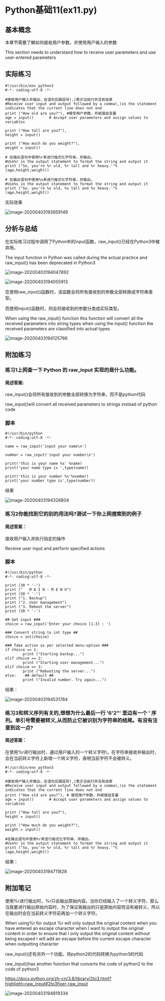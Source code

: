 # Python基础11(ex11.py)

## 基本概念

本章节需要了解如何接收用户参数，并使用用户输入的参数

This section needs to understand how to receive user parameters and use user-entered parameters

## 实际练习

```
#!/usr/bin/env python3
#-*- coding:utf-8 -*-

#接收用户输入并输出，在语句后跟逗号(,)表示当前行并没有结束
#Receive user input and output followed by a comma(,)in the statement indicates that the current line does not end
print ("How old are you?"), #接受用户参数，并赋值给变量
age = input()		# Accept user parameters and assign values to variables

print ("How tall are you?"),
height = input()

print ("How much do you weight?"),
weight = input()

# 在输出语句中使用%r来进行格式化字符串，并输出。
#Use%r in the output statement to format the string and output it
print ("So, you're %r old, %r tall and %r heavy.'"%(age,height,weight))

# 在输出语句中使用%s来进行格式化字符串，并输出。
#Use%s in the output statement to format the string and output it
print ("So, you're %s old, %s tall and %s heavy.'"%(age,height,weight))
```

实际效果

![image-20200403193959149](ex11.assets/image-20200403193959149.png)



## 分析与总结

在实际练习过程中调用了Python中的input函数，raw_input()已经在Python3中被弃用。

The input function in Python was called during the actual practice and raw_input() has been deprecated in Python3

![image-20200403194047892](ex11.assets/image-20200403194047892.png)

![image-20200403194055913](ex11.assets/image-20200403194055913.png)

在使用raw_input()函数时，该函数会将所有接收到的参数全部转换成字符串类型。

而使用input()函数时，则会将接收到的参数分类成实际类型。

When using the raw_input() function this function will convert all the received parameters into string types when using the input() function the received parameters are classified into actual types

![image-20200403194125766](ex11.assets/image-20200403194125766.png)

## 附加练习

### 练习1上网查一下 Python 的 raw_input 实现的是什么功能。

#### 简述答案:

raw_input()会将所有接收到的参数全部转换为字符串，而不是python代码

raw_input()will convert all received parameters to strings instead of python code

### 脚本

```
#!/usr/bin/python
#-*- coding:utf-8 -*-

name = raw_input('input your name\n')

number = raw_input('input your number\n')

print('this is your name %s' %name)
print('your name type is ',type(name))

print('this is your number %s'%number)
print('your number type is',type(number))

```

结果

![image-20200403194326804](ex11.assets/image-20200403194326804.png)



### 练习2你能找到它的别的用法吗?测试一下你上网搜索到的例子

#### 简述答案：

接收用户输入并执行指定的操作

Receive user input and perform specified actions

### 脚本

```
#!/usr/bin/python
#-*- coding:utf-8 -*-

print (30 * '-')
print ("   M A I N - M E N U")
print (30 * '-')
print ("1. Backup")
print ("2. User management")
print ("3. Reboot the server")
print (30 * '-')

## Get input ###
choice = raw_input('Enter your choice [1-3] : ')

### Convert string to int type ##
choice = int(choice)

### Take action as per selected menu-option ###
if choice == 1:
        print ("Starting backup...")
elif choice == 2:
        print ("Starting user management...")
elif choice == 3:
        print ("Rebooting the server...")
else:    ## default ##
        print ("Invalid number. Try again...")
```

结果：

![image-20200403194531784](ex11.assets/image-20200403194531784.png)



### 练习3和转义序列有关的,想想为什么最后一行 '6\'2"' 里边有一个 \' 序列。单引号需要被转义,从而防止它被识别为字符串的结尾。有没有注意到这一点?

#### 简述答案：

在使用%r进行输出时，通过用户输入的一个转义字符\，在字符串接收并输出时，会在当前转义字符上新增一个转义字符，表明当前字符不会被转义。

```
#!/usr/bin/env python3
#-*- coding:utf-8 -*-

#接收用户输入并输出，在语句后跟逗号(,)表示当前行并没有结束
#Receive user input and output followed by a comma(,)in the statement indicates that the current line does not end
print ("How old are you?"), # 接受用户参数，并赋值给变量
age = input()		# Accept user parameters and assign values to variables

print ("How tall are you?"),
height = input()

print ("How much do you weight?"),
weight = input()

#在输出语句中使用%r来进行格式化字符串，并输出。
#Use%r in the output statement to format the string and output it
print ("So, you're %r old, %r tall and %r heavy.'"%(age,height,weight))
```

结果：

![image-20200403194711828](ex11.assets/image-20200403194711828.png)



## 附加笔记

使用%r进行输出时，%r只会输出原始内容。当你已经输入了一个转义字符，那么当我要进行输出原始内容时，为了保证我输出的只是原始内容而没有被转义，所以在输出时会在当前转义字符前再加一个转义字符。

When using%r for output %r will only output the original content when you have entered an escape character when I want to output the original content in order to ensure that I only output the original content without being escaped I will add an escape before the current escape character when outputting character

raw_input()还有另外一个功能，将python2的代码转换为python3的代码

raw_input()has another function that converts the code of python2 to the code of python3

https://docs.python.org/zh-cn/3.8/library/2to3.html?highlight=raw_input#2to3fixer-raw_input

![image-20200403194819334](ex11.assets/image-20200403194819334.png)